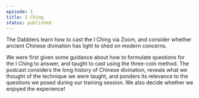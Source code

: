 ```yaml
---
episode: 1
title: I Ching
status: published
---
```


The Dabblers learn how to cast the I Ching via Zoom, and consider whether ancient Chinese divination has light to shed on modern concerns.

We were first given some guidance about how to formulate questions for the I Ching to answer, and taught to cast using the three-coin method. The podcast considers the long history of Chinese divination, reveals what we thought of the technique we were taught, and ponders its relevance to the questions we posed during our training session. We also decide whether we enjoyed the experience!
